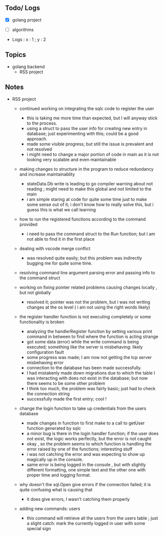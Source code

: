 ## Todo/ Logs
- [x] golang project 
- [ ] algorithms


- Logs : x : 1 ; y : 2


## Topics
- golang backend 
	- RSS project 



## Notes 
- RSS project
	- continued working on integrating the sqlc code to register the user
		- this is taking me more time than expected, but I will anyway stick to the process. 
		- using a struct to pass the user info for creating new entry in database; just experimenting with this; could be a good approach.
		- made some visible progress; but still the issue is prevalent and not resolved
		- i might need to change a major portion of code in main as it is not looking very scalable and even maintainable
	- making changes to structure in the program to reduce redundancy and increase maintainablity 	
		- stateData.Db write is leading to go compiler warning about not reading ; might need to make this global and not limited to the main
		- i am simple staring at code for quite some time just to make some sense out of it; i don't know how to really solve this, but i guess this is what we call learning
	- how to run the registered functions according to the command provided
		- i need to pass the command struct to the Run function; but I am not able to find it in the first place
	- dealing with vscode merge conflict
		- was resolved quite easily; but this problem was indirectly bugging me for quite some time. 
	- resolving command line argument parsing error and passing info to the command struct 
	- working on fixing pointer related problems causing changes locally , but not globally
		- resolved it; pointer was not the problem, but i was not writing changes at the os level ( i am not using the right words likely)
	- the register handler function is not executing completely or some functionality is broken
		- analyzing the handlerRegister function by setting various print command in between to find where the function is acting strange
		- got some data (error) while the write command is being executed; something like the server is misbehaving: likely configuration fault
		- some progress was made; I am now not getting the tcp server misbehaving error
		- connection to the database has been made successfully. 
		- I had mistakenly made down migrations due to which the table I was interacting with does not exist in the database; but now there seems to be some other problem
		- I think too much, the problem was fairly basic; just had to check the connection string 
		- successfully made the first entry; cool !
	- change the login function to take up credentials from the users database
		- made changes in function to first make to a call to getUser function generated by sqlc
		- a minor bug is there in the login handler function; if the user does not exist, the logic works perfectly, but the error is not caught 
		- okay , so the problem seems to which function is handling the error raised by one of the functions; interesting stuff
		- i was not catching the error and was expecting to show up magically up in the console. 
		- same error is being logged in the console , but with slightly different formatting, one simple text and the other one with proper time and logging format. 
 
	- why doesn't the sql.Open give errors if the connection failed; it is quite confusing what is causing that 
		- it does give errors, I wasn't catching them properly
	- adding new commands: users
		- this command will retrieve all the users from the users table ; just a slight catch: mark the currently logged in user with some special sign
  
